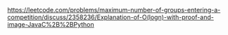 https://leetcode.com/problems/maximum-number-of-groups-entering-a-competition/discuss/2358236/Explanation-of-O(logn)-with-proof-and-image-JavaC%2B%2BPython
